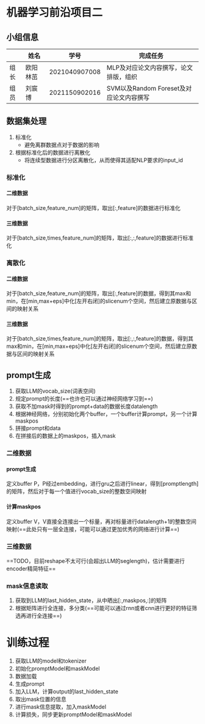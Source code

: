 # 机器学习前沿项目二

## 小组信息

|      | 姓名     | 学号          | 完成任务                                |
| ---- | -------- | ------------- | --------------------------------------- |
| 组长 | 欧阳林茁 | 2021040907008 | MLP及对应论文内容撰写，论文排版，组织   |
| 组员 | 刘宸博   | 2021150902016 | SVM以及Random Foreset及对应论文内容撰写 |

## 数据集处理

1. 标准化
   - 避免离群数据点对于数据的影响
2. 根据标准化后的数据进行离散化
   - 将连续型数据进行分区离散化，从而使得其适配NLP要求的input_id

### 标准化

#### 二维数据

对于[batch_size,feature_num]的矩阵，取出[:,feature]的数据进行标准化

#### 三维数据

对于[batch_size,times,feature_num]的矩阵，取出[:,:,feature]的数据进行标准化

### 离散化

#### 二维数据

对于[batch_size,feature_num]的矩阵，取出[:,feature]的数据，得到其max和min，在[min,max+eps]中化[左开右闭]的slicenum个空间，然后建立原数据与区间的映射关系

#### 三维数据

对于[batch_size,times,feature_num]的矩阵，取出[:,:,feature]的数据，得到其max和min，在[min,max+eps]中化[左开右闭]的slicenum个空间，然后建立原数据与区间的映射关系

## prompt生成

1. 获取LLM的vocab_size(词表空间)
2. 规定prompt的长度(==也许也可以通过神经网络学习到==)
3. 获取不加mask时得到的prompt+data的数据长度datalength
4. 根据神经网络，分别初始化两个buffer，一个buffer计算prompt，另一个计算maskpos
5. 拼接prompt和data
6. 在拼接后的数据上的maskpos，插入mask

### 二维数据

#### prompt生成

定义buffer P，P经过embedding，进行gru之后进行linear，得到[promptlength]的矩阵，然后对于每一个值进行vocab_size的整数空间映射

#### 计算maskpos

定义buffer V，V直接全连接出一个标量，再对标量进行datalength+1的整数空间映射(==此处只有一层全连接，可能可以通过更加优秀的网络进行计算==)

### 三维数据

==TODO，目前reshape不太可行(会超出LLM的seglength)，估计需要进行encoder精简特征==

### mask信息读取

1. 获取到LLM的last_hidden_state，从中晒出[:,maskpos,:]的矩阵
2. 根据矩阵进行全连接，多分类(==可能可以通过rnn或者cnn进行更好的特征筛选再进行全连接==)

# 训练过程

1. 获取LLM的model和tokenizer
2. 初始化promptModel和maskModel
3. 数据加载
4. 生成prompt
5. 加入LLM，计算output的last_hidden_state
6. 取出mask位置的信息
7. 进行mask信息提取，加入maskModel
8. 计算损失，同步更新promptModel和maskModel







